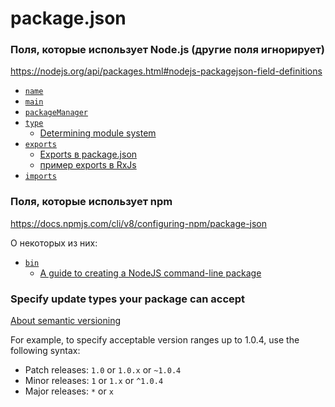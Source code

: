 # package.json

### Поля, которые использует Node.js (другие поля игнорирует)

https://nodejs.org/api/packages.html#nodejs-packagejson-field-definitions

- [`name`](https://tinyurl.com/hs87ntxz)
- [`main`](https://tinyurl.com/3uxynps4)
- [`packageManager`](https://tinyurl.com/yckheed4)
- [`type`](https://tinyurl.com/vu76nf6n)
  - [Determining module system](https://nodejs.org/api/packages.html#determining-module-system)
- [`exports`](https://tinyurl.com/2p8rmv9f)
  - [Exports в package.json](https://habr.com/ru/company/space307/blog/546240/)
  - [пример exports в RxJs](https://github.com/ReactiveX/rxjs/blob/master/package.json)
- [`imports`](https://tinyurl.com/42975ypr)

### Поля, которые использует npm

https://docs.npmjs.com/cli/v8/configuring-npm/package-json

О некоторых из них:
- [`bin`](https://docs.npmjs.com/cli/v8/configuring-npm/package-json#bin)
  - [A guide to creating a NodeJS command-line package](https://medium.com/netscape/a-guide-to-create-a-nodejs-command-line-package-c2166ad0452e)

### Specify update types your package can accept

[About semantic versioning](https://docs.npmjs.com/about-semantic-versioning)

For example, to specify acceptable version ranges up to 1.0.4, use the following syntax:

- Patch releases: `1.0` or `1.0.x` or `~1.0.4`
- Minor releases: `1` or `1.x` or `^1.0.4`
- Major releases: `*` or `x`
